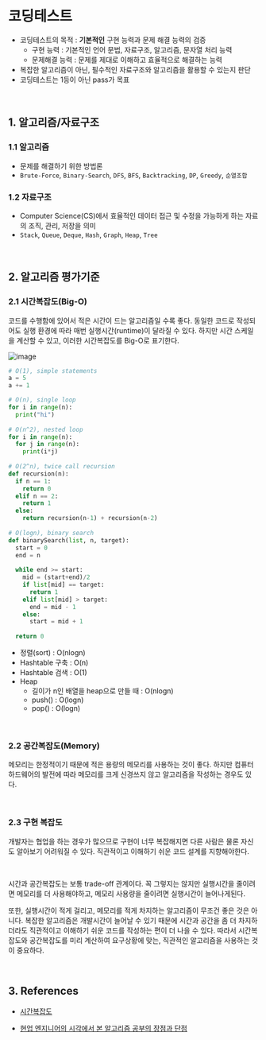 # 코딩테스트

- 코딩테스트의 목적 : **기본적인** 구현 능력과 문제 해결 능력의 검증
  - 구현 능력 : 기본적인 언어 문법, 자료구조, 알고리즘, 문자열 처리 능력
  - 문제해결 능력 : 문제를 제대로 이해하고 효율적으로 해결하는 능력
- 복잡한 알고리즘이 아닌, 필수적인 자료구조와 알고리즘을 활용할 수 있는지 판단
- 코딩테스트는 1등이 아닌 pass가 목표

<br/>

## 1. 알고리즘/자료구조

### 1.1 알고리즘

- 문제를 해결하기 위한 방법론
- `Brute-Force`, `Binary-Search`, `DFS`, `BFS`, `Backtracking`, `DP`, `Greedy`, `순열조합`

### 1.2 자료구조

- Computer Science(CS)에서 효율적인 데이터 접근 및 수정을 가능하게 하는 자료의 조직, 관리, 저장을 의미
- `Stack`, `Queue`, `Deque`, `Hash`, `Graph`, `Heap`, `Tree`

<br/>

## 2. 알고리즘 평가기준

### 2.1 시간복잡도(Big-O)

코드를 수행함에 있어서 적은 시간이 드는 알고리즘일 수록 좋다. 동일한 코드로 작성되어도 실행 환경에 따라 매번 실행시간(runtime)이 달라질 수 있다. 하지만 시간 스케일을 계산할 수 있고, 이러한 시간복잡도를 Big-O로 표기한다.

![image](https://user-images.githubusercontent.com/64063767/214215405-d5bf3d80-a55b-463b-84e4-42d66a8f0d7a.png)

```python
# O(1), simple statements
a = 5
a += 1

# O(n), single loop
for i in range(n):
  print("hi")
  
# O(n^2), nested loop
for i in range(n):
  for j in range(n):
    print(i*j)
    
# O(2^n), twice call recursion
def recursion(n):
  if n == 1:
    return 0
  elif n == 2:
    return 1
  else:
    return recursion(n-1) + recursion(n-2)
  
# O(logn), binary search
def binarySearch(list, n, target):
  start = 0
  end = n
  
  while end >= start:
    mid = (start+end)/2
    if list[mid] == target:
      return 1
    elif list[mid] > target:
      end = mid - 1
    else:
      start = mid + 1
  
  return 0
```

- 정렬(sort) : O(nlogn)
- Hashtable 구축 : O(n)
- Hashtable 검색 : O(1)
- Heap
  - 길이가 n인 배열을 heap으로 만들 때 : O(nlogn)
  - push() : O(logn)
  - pop() : O(logn)

<br/>

### 2.2 공간복잡도(Memory)

메모리는 한정적이기 때문에 적은 용량의 메모리를 사용하는 것이 좋다. 하지만 컴퓨터 하드웨어의 발전에 따라 메모리를 크게 신경쓰지 않고 알고리즘을 작성하는 경우도 있다.

<br/>

### 2.3 구현 복잡도

개발자는 협업을 하는 경우가 많으므로 구현이 너무 복잡해지면 다른 사람은 물론 자신도 알아보기 어려워질 수 있다. 직관적이고 이해하기 쉬운 코드 설계를 지향해야한다.

<br/>

시간과 공간복잡도는 보통 trade-off 관계이다. 꼭 그렇지는 않지만 실행시간을 줄이려면 메모리를 더 사용해야하고, 메모리 사용량을 줄이려면 실행시간이 늘어나게된다.

또한, 실행시간이 적게 걸리고, 메모리를 적게 차지하는 알고리즘이 무조건 좋은 것은 아니다. 복잡한 알고리즘은 개발시간이 늘어날 수 있기 때문에 시간과 공간을 좀 더 차지하더라도 직관적이고 이해하기 쉬운 코드를 작성하는 편이 더 나을 수 있다. 따라서 시간복잡도와 공간복잡도를 미리 계산하여 요구상황에 맞는, 직관적인 알고리즘을 사용하는 것이 중요하다.

<br/>

## 3. References

- [시간복잡도](https://www.nossi.dev/cote/time-complexity)

- [현업 엔지니어의 시각에서 본 알고리즘 공부의 장점과 단점](https://www.slideshare.net/wonharyu/ss-62184255)

